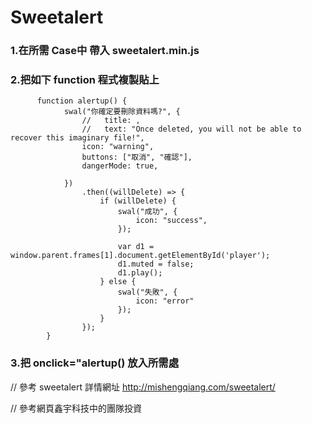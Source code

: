 # Sweetalert
### 1.在所需 Case中 帶入 sweetalert.min.js 
### 2.把如下 function 程式複製貼上 
```
      function alertup() {
            swal("你確定要刪除資料嗎?", {
                //   title: ,
                //   text: "Once deleted, you will not be able to recover this imaginary file!",
                icon: "warning",
                buttons: ["取消", "確認"],
                dangerMode: true,

            })
                .then((willDelete) => {
                    if (willDelete) {
                        swal("成功", {
                            icon: "success",
                        });

                        var d1 = window.parent.frames[1].document.getElementById('player');
                        d1.muted = false;
                        d1.play();
                    } else {
                        swal("失敗", {
                            icon: "error"
                        });
                    }
                });
        }
```
### 3.把 onclick="alertup() 放入所需處
 // 參考 sweetalert 詳情網址 http://mishengqiang.com/sweetalert/
 
 // 參考網頁鑫宇科技中的團隊投資
